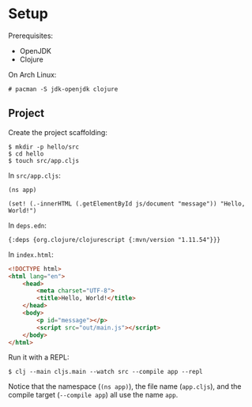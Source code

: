 # Setup

Prerequisites:

- OpenJDK
- Clojure

On Arch Linux:

    # pacman -S jdk-openjdk clojure

## Project

Create the project scaffolding:

    $ mkdir -p hello/src
    $ cd hello
    $ touch src/app.cljs

In `src/app.cljs`:

```clojurescript
(ns app)

(set! (.-innerHTML (.getElementById js/document "message")) "Hello, World!")
```

In `deps.edn`:

```edn
{:deps {org.clojure/clojurescript {:mvn/version "1.11.54"}}}
```

In `index.html`:

```html
<!DOCTYPE html>
<html lang="en">
    <head>
        <meta charset="UTF-8">
        <title>Hello, World!</title>
    </head>
    <body>
        <p id="message"></p>
        <script src="out/main.js"></script>
    </body>
</html>
```

Run it with a REPL:

    $ clj --main cljs.main --watch src --compile app --repl

Notice that the namespace (`(ns app)`), the file name (`app.cljs`), and the
compile target (`--compile app`) all use the name `app`.
